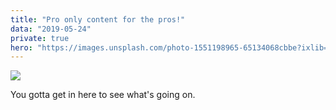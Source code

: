 ```yaml
---
title: "Pro only content for the pros!"
data: "2019-05-24"
private: true
hero: "https://images.unsplash.com/photo-1551198965-65134068cbbe?ixlib=rb-1.2.1&ixid=eyJhcHBfaWQiOjEyMDd9&auto=format&fit=crop&w=634&q=80"
---
```

![](https://images.unsplash.com/photo-1551198965-65134068cbbe?ixlib=rb-1.2.1&ixid=eyJhcHBfaWQiOjEyMDd9&auto=format&fit=crop&w=634&q=80)

You gotta get in here to see what's going on.